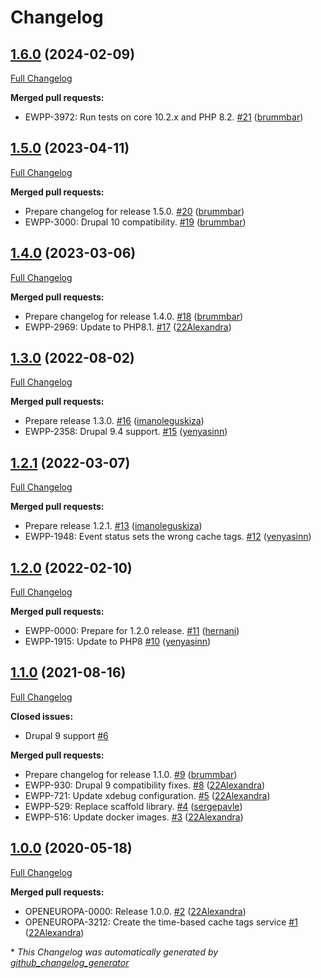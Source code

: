 # Changelog

## [1.6.0](https://github.com/openeuropa/oe_time_caching/tree/1.6.0) (2024-02-09)

[Full Changelog](https://github.com/openeuropa/oe_time_caching/compare/1.5.0...1.6.0)

**Merged pull requests:**

- EWPP-3972: Run tests on core 10.2.x and PHP 8.2. [\#21](https://github.com/openeuropa/oe_time_caching/pull/21) ([brummbar](https://github.com/brummbar))

## [1.5.0](https://github.com/openeuropa/oe_time_caching/tree/1.5.0) (2023-04-11)

[Full Changelog](https://github.com/openeuropa/oe_time_caching/compare/1.4.0...1.5.0)

**Merged pull requests:**

- Prepare changelog for release 1.5.0. [\#20](https://github.com/openeuropa/oe_time_caching/pull/20) ([brummbar](https://github.com/brummbar))
- EWPP-3000: Drupal 10 compatibility. [\#19](https://github.com/openeuropa/oe_time_caching/pull/19) ([brummbar](https://github.com/brummbar))

## [1.4.0](https://github.com/openeuropa/oe_time_caching/tree/1.4.0) (2023-03-06)

[Full Changelog](https://github.com/openeuropa/oe_time_caching/compare/1.3.0...1.4.0)

**Merged pull requests:**

- Prepare changelog for release 1.4.0. [\#18](https://github.com/openeuropa/oe_time_caching/pull/18) ([brummbar](https://github.com/brummbar))
- EWPP-2969: Update to PHP8.1. [\#17](https://github.com/openeuropa/oe_time_caching/pull/17) ([22Alexandra](https://github.com/22Alexandra))

## [1.3.0](https://github.com/openeuropa/oe_time_caching/tree/1.3.0) (2022-08-02)

[Full Changelog](https://github.com/openeuropa/oe_time_caching/compare/1.2.1...1.3.0)

**Merged pull requests:**

- Prepare release 1.3.0. [\#16](https://github.com/openeuropa/oe_time_caching/pull/16) ([imanoleguskiza](https://github.com/imanoleguskiza))
- EWPP-2358: Drupal 9.4 support. [\#15](https://github.com/openeuropa/oe_time_caching/pull/15) ([yenyasinn](https://github.com/yenyasinn))

## [1.2.1](https://github.com/openeuropa/oe_time_caching/tree/1.2.1) (2022-03-07)

[Full Changelog](https://github.com/openeuropa/oe_time_caching/compare/1.2.0...1.2.1)

**Merged pull requests:**

- Prepare release 1.2.1. [\#13](https://github.com/openeuropa/oe_time_caching/pull/13) ([imanoleguskiza](https://github.com/imanoleguskiza))
- EWPP-1948: Event status sets the wrong cache tags. [\#12](https://github.com/openeuropa/oe_time_caching/pull/12) ([yenyasinn](https://github.com/yenyasinn))

## [1.2.0](https://github.com/openeuropa/oe_time_caching/tree/1.2.0) (2022-02-10)

[Full Changelog](https://github.com/openeuropa/oe_time_caching/compare/1.1.0...1.2.0)

**Merged pull requests:**

- EWPP-0000: Prepare for 1.2.0 release. [\#11](https://github.com/openeuropa/oe_time_caching/pull/11) ([hernani](https://github.com/hernani))
- EWPP-1915: Update to PHP8 [\#10](https://github.com/openeuropa/oe_time_caching/pull/10) ([yenyasinn](https://github.com/yenyasinn))

## [1.1.0](https://github.com/openeuropa/oe_time_caching/tree/1.1.0) (2021-08-16)

[Full Changelog](https://github.com/openeuropa/oe_time_caching/compare/1.0.0...1.1.0)

**Closed issues:**

- Drupal 9 support [\#6](https://github.com/openeuropa/oe_time_caching/issues/6)

**Merged pull requests:**

- Prepare changelog for release 1.1.0. [\#9](https://github.com/openeuropa/oe_time_caching/pull/9) ([brummbar](https://github.com/brummbar))
- EWPP-930: Drupal 9 compatibility fixes. [\#8](https://github.com/openeuropa/oe_time_caching/pull/8) ([22Alexandra](https://github.com/22Alexandra))
- EWPP-721: Update xdebug configuration. [\#5](https://github.com/openeuropa/oe_time_caching/pull/5) ([22Alexandra](https://github.com/22Alexandra))
- EWPP-529: Replace scaffold library. [\#4](https://github.com/openeuropa/oe_time_caching/pull/4) ([sergepavle](https://github.com/sergepavle))
- EWPP-516: Update docker images. [\#3](https://github.com/openeuropa/oe_time_caching/pull/3) ([22Alexandra](https://github.com/22Alexandra))

## [1.0.0](https://github.com/openeuropa/oe_time_caching/tree/1.0.0) (2020-05-18)

[Full Changelog](https://github.com/openeuropa/oe_time_caching/compare/6dce62b1b289988a6f0d57db64e6ffcdf11c938f...1.0.0)

**Merged pull requests:**

- OPENEUROPA-0000: Release 1.0.0. [\#2](https://github.com/openeuropa/oe_time_caching/pull/2) ([22Alexandra](https://github.com/22Alexandra))
- OPENEUROPA-3212: Create the time-based cache tags service [\#1](https://github.com/openeuropa/oe_time_caching/pull/1) ([22Alexandra](https://github.com/22Alexandra))



\* *This Changelog was automatically generated by [github_changelog_generator](https://github.com/github-changelog-generator/github-changelog-generator)*
